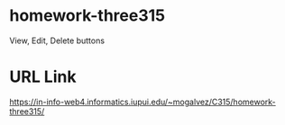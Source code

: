 # homework-three315

View, Edit, Delete buttons

# URL Link

https://in-info-web4.informatics.iupui.edu/~mogalvez/C315/homework-three315/
